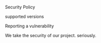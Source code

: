 Security Policy 

supported versions

Reporting a vulnerability

We take the security of our project. seriously.
